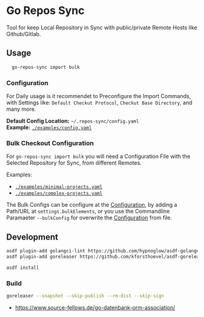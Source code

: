 # Go Repos Sync

Tool for keep Local Repository in Sync with public/private Remote Hosts like Github/Gitlab.

## Usage

```sh
  go-repos-sync import bulk
```

### Configuration

For Daily usage is it recommendet to Preconfigure the Import Commands, with Settings like: `Default Checkut Protocol`, `Checkut Base Directory`, and many more.

**Default Config Location:** `~/.repos-sync/config.yaml`  
**Example:** [`./examples/config.yaml`](./examples/config.yaml)

### Bulk Checkout Configuration

For `go-repos-sync import bulk` you will need a Configuration File with the Selected Repository for Sync, from different Remotes.

Examples:  
 - [`./examples/minimal-projects.yaml`](./examples/minimal-projects.yaml)
 - [`./examples/complex-projects.yaml`](./examples/complex-projects.yaml)

The Bulk Configs can be configure at the [Configuration](#configuration), by adding a Path/URL at `settings.bulkElements`, or you use the Commandline Paramaeter `--bulkConfig` for overwrite the [Configuration](#configuration) from file.


## Development

```sh
asdf plugin-add golangci-lint https://github.com/hypnoglow/asdf-golangci-lint.git
asdf plugin-add goreleaser https://github.com/kforsthoevel/asdf-goreleaser.git

asdf install
```


### Build


```sh
goreleaser --snapshot --skip-publish --rm-dist --skip-sign
```



* https://www.source-fellows.de/go-datenbank-orm-association/
